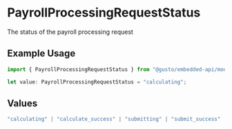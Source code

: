 # PayrollProcessingRequestStatus

The status of the payroll processing request

## Example Usage

```typescript
import { PayrollProcessingRequestStatus } from "@gusto/embedded-api/models/components/payrollprocessingrequest.js";

let value: PayrollProcessingRequestStatus = "calculating";
```

## Values

```typescript
"calculating" | "calculate_success" | "submitting" | "submit_success" | "processing_failed"
```
